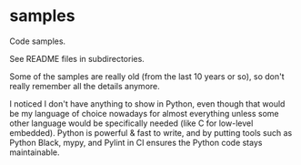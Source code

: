 # samples
Code samples.

See README files in subdirectories.

Some of the samples are really old (from the last 10 years or so), so don't really remember all the details anymore.

I noticed I don't have anything to show in Python, even though that would be my language of choice nowadays for almost everything unless some other language would be specifically needed (like C for low-level embedded). Python is powerful & fast to write, and by putting tools such as Python Black, mypy, and Pylint in CI ensures the Python code stays maintainable.
